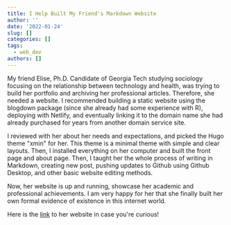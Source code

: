 ```yaml
---
title: I Help Built My Friend's Markdown Website
author: ''
date: '2022-01-24'
slug: []
categories: []
tags:
  - web_dev
authors: []
---
```


My friend Elise, Ph.D. Candidate of Georgia Tech studying sociology focusing on the relationship between technology and health, was trying to build her portfolio and archiving her professional articles. Therefore, she needed a website. I recommended building a static website using the blogdown package (since she already had some experience with R), deploying with Netlify, and eventually linking it to the domain name she had already purchased for years from another domain service site.

I reviewed with her about her needs and expectations, and picked the Hugo theme "xmin" for her. This theme is a minimal theme with simple and clear layouts. Then, I installed everything on her computer and built the front page and about page. Then, I taught her the whole process of writing in Markdown, creating new post, pushing updates to Github using Github Desktop, and other basic website editing methods.

Now, her website is up and running, showcase her academic and professional achievements. I am very happy for her that she finally built her own formal evidence of existence in this internet world.

Here is the <a href="https://elise901.com/" target="_blank">link</a> to her website in case you're curious!
